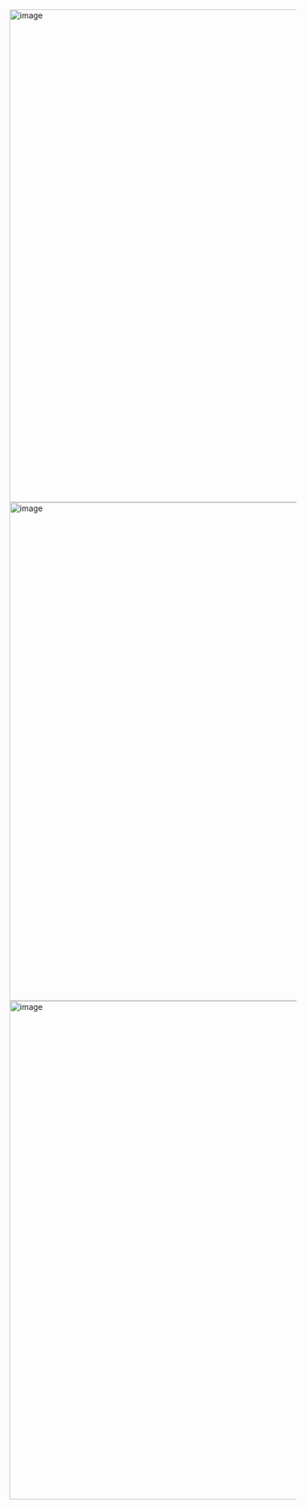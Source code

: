 <img width="1850" height="866" alt="image" src="https://github.com/user-attachments/assets/2c2f22fc-039c-4b86-96f0-29b893fdf522" />

<img width="1850" height="876" alt="image" src="https://github.com/user-attachments/assets/5d4211cc-4f1b-4183-9135-931edb19bdd3" />

<img width="1910" height="876" alt="image" src="https://github.com/user-attachments/assets/3ca1d80c-6197-4cc2-a94a-828a399e08c1" />




